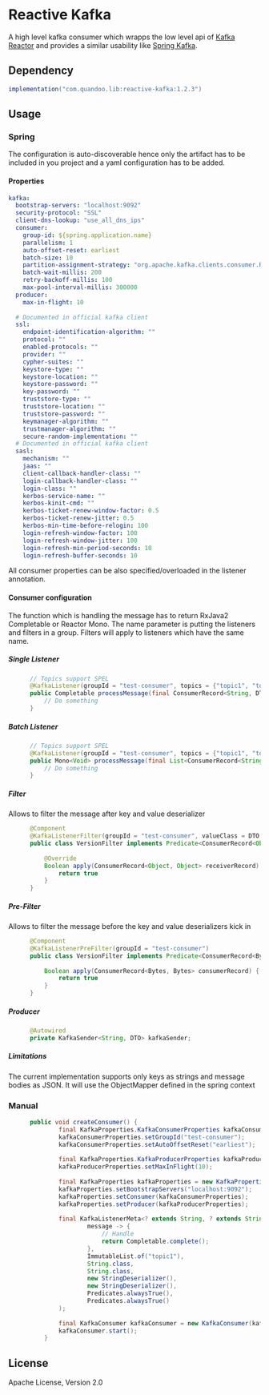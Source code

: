 # Reactive Kafka
A high level kafka consumer which wrapps the low level api of [Kafka Reactor](https://projectreactor.io/docs/kafka/release/reference/)
and provides a similar usability like [Spring Kafka](https://spring.io/projects/spring-kafka).

## Dependency
```gradle
implementation("com.quandoo.lib:reactive-kafka:1.2.3")
```

## Usage

### Spring
The configuration is auto-discoverable hence only the artifact has to be included in you project 
and a yaml configuration has to be added.

#### Properties
```yaml
kafka:
  bootstrap-servers: "localhost:9092"                                                     # Kafka servers
  security-protocol: "SSL"                                                                # Security protocol used (Default: PLAINTEXT)
  client-dns-lookup: "use_all_dns_ips"                                                    # Dns lookup (Default: use_all_dns_ips)
  consumer:
    group-id: ${spring.application.name}                                                  # Kafka groupId
    parallelism: 1                                                                        # How many parallel consumptions (Default: 1)
    auto-offset-reset: earliest                                                           # Offset reset (Default: latest)
    batch-size: 10                                                                        # Max batch size (Default: 10)
    partition-assignment-strategy: "org.apache.kafka.clients.consumer.RangeAssignor"      # How to assign partitions (Default: org.apache.kafka.clients.consumer.RangeAssignor)
    batch-wait-millis: 200                                                                # Max waiting time until processing happens if the size wasn't matched (Default: 200)
    retry-backoff-millis: 100                                                             # How long to backoff until retrying again (Default: 100)
    max-pool-interval-millis: 300000                                                      # Max interval between 2 pools (Default: 300000)
  producer:
    max-in-flight: 10                                                                     # Max number of message un-ackd
  
  # Documented in official kafka client
  ssl:
    endpoint-identification-algorithm: ""
    protocol: ""
    enabled-protocols: ""
    provider: ""
    cypher-suites: ""
    keystore-type: ""
    keystore-location: ""
    keystore-password: ""
    key-password: ""
    truststore-type: ""
    truststore-location: ""
    truststore-password: ""
    keymanager-algorithm: ""
    trustmanager-algorithm: ""
    secure-random-implementation: ""
  # Documented in official kafka client
  sasl:
    mechanism: ""
    jaas: ""
    client-callback-handler-class: ""
    login-callback-handler-class: ""
    login-class: ""
    kerbos-service-name: ""
    kerbos-kinit-cmd: ""
    kerbos-ticket-renew-window-factor: 0.5
    kerbos-ticket-renew-jitter: 0.5
    kerbos-min-time-before-relogin: 100
    login-refresh-window-factor: 100
    login-refresh-window-jitter: 100
    login-refresh-min-period-seconds: 10
    login-refresh-buffer-seconds: 10
```

All consumer properties can be also specified/overloaded in the listener annotation.

#### Consumer configuration
The function which is handling the message has to return RxJava2 Completable or Reactor Mono<Void>.
The name parameter is putting the listeners and filters in a group. Filters will apply to listeners which have the same name.

##### Single Listener 
```java
      // Topics support SPEL
      @KafkaListener(groupId = "test-consumer", topics = {"topic1", "topic2"}, valueType = DTO.class)
      public Completable processMessage(final ConsumerRecord<String, DTO> message) {
          // Do something
      }
```

##### Batch Listener 
```java
      // Topics support SPEL
      @KafkaListener(groupId = "test-consumer", topics = {"topic1", "topic2"}, valueType = DTO.class)
      public Mono<Void> processMessage(final List<ConsumerRecord<String, DTO>> messages) {
          // Do something
      }
```

##### Filter
Allows to filter the message after key and value deserializer
```java
      @Component
      @KafkaListenerFilter(groupId = "test-consumer", valueClass = DTO.class)
      public class VersionFilter implements Predicate<ConsumerRecord<Object, Object>> {
      
          @Override
          Boolean apply(ConsumerRecord<Object, Object> receiverRecord) {
              return true
          }
      }
```

##### Pre-Filter
Allows to filter the message before the key and value deserializers kick in
```java
      @Component
      @KafkaListenerPreFilter(groupId = "test-consumer")
      public class VersionFilter implements Predicate<ConsumerRecord<Bytes, Bytes>> {
      
          Boolean apply(ConsumerRecord<Bytes, Bytes> consumerRecord) {
              return true
          }
      }
```

##### Producer
```java
      @Autowired
      private KafkaSender<String, DTO> kafkaSender;
```

##### Limitations
The current implementation supports only keys as strings and message bodies as JSON. 
It will use the ObjectMapper defined in the spring context  

### Manual
```java
      public void createConsumer() {
              final KafkaProperties.KafkaConsumerProperties kafkaConsumerProperties = new KafkaProperties.KafkaConsumerProperties();
              kafkaConsumerProperties.setGroupId("test-consumer");
              kafkaConsumerProperties.setAutoOffsetReset("earliest");
      
              final KafkaProperties.KafkaProducerProperties kafkaProducerProperties = new KafkaProperties.KafkaProducerProperties();
              kafkaProducerProperties.setMaxInFlight(10);
      
              final KafkaProperties kafkaProperties = new KafkaProperties();
              kafkaProperties.setBootstrapServers("localhost:9092");
              kafkaProperties.setConsumer(kafkaConsumerProperties);
              kafkaProperties.setProducer(kafkaProducerProperties);
      
              final KafkaListenerMeta<? extends String, ? extends String> kafkaListenerMeta = new KafkaListenerMeta(
                      message -> {
                          // Handle
                          return Completable.complete();
                      },
                      ImmutableList.of("topic1"),
                      String.class,
                      String.class,
                      new StringDeserializer(),
                      new StringDeserializer(),
                      Predicates.alwaysTrue(),
                      Predicates.alwaysTrue()
              );
      
              final KafkaConsumer kafkaConsumer = new KafkaConsumer(kafkaProperties, ImmutableList.of(kafkaListenerMeta));
              kafkaConsumer.start();
          }
```

## License
Apache License, Version 2.0

